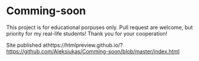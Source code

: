 # Comming-soon
This project is for educational porpuses only. Pull request are welcome, but priority for my real-life students! Thank you for your cooperation!

Site published athttps://htmlpreview.github.io/?https://github.com/Aleksiukas/Comming-soon/blob/master/index.html
